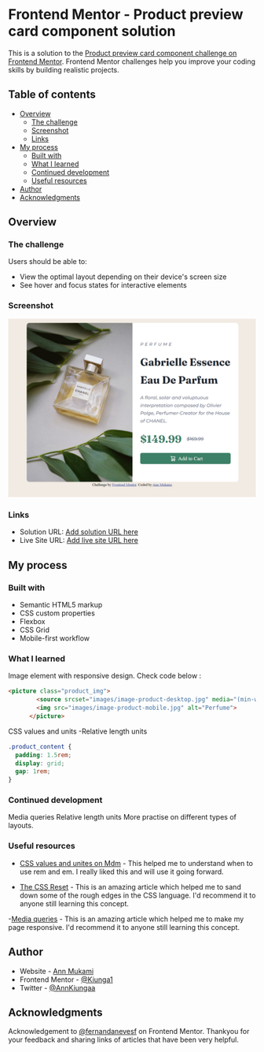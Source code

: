 # Frontend Mentor - Product preview card component solution

This is a solution to the [Product preview card component challenge on Frontend Mentor](https://www.frontendmentor.io/challenges/product-preview-card-component-GO7UmttRfa). Frontend Mentor challenges help you improve your coding skills by building realistic projects. 

## Table of contents

- [Overview](#overview)
  - [The challenge](#the-challenge)
  - [Screenshot](#screenshot)
  - [Links](#links)
- [My process](#my-process)
  - [Built with](#built-with)
  - [What I learned](#what-i-learned)
  - [Continued development](#continued-development)
  - [Useful resources](#useful-resources)
- [Author](#author)
- [Acknowledgments](#acknowledgments)

## Overview

### The challenge

Users should be able to:

- View the optimal layout depending on their device's screen size
- See hover and focus states for interactive elements

### Screenshot

![product-preview-card-component-main](./images/productpreview.png)


### Links

- Solution URL: [Add solution URL here](https://github.com/Kiunga1/product-preview-card-component-main.git)
- Live Site URL: [Add live site URL here](https://kiunga1.github.io/product-preview-card-component-main/)

## My process

### Built with

- Semantic HTML5 markup
- CSS custom properties
- Flexbox
- CSS Grid
- Mobile-first workflow

### What I learned
Image element with responsive design. Check code below :


```html
<picture class="product_img">
        <source srcset="images/image-product-desktop.jpg" media="(min-width:600px)">
        <img src="images/image-product-mobile.jpg" alt="Perfume">
      </picture>
```
CSS values and units -Relative length units

```css
.product_content {
  padding: 1.5rem;
  display: grid;
  gap: 1rem;
}
```

### Continued development

Media queries
Relative length units
More practise on different types of layouts.

### Useful resources

- [CSS values and unites on Mdm](https://developer.mozilla.org/en-US/docs/Learn/CSS/Building_blocks/Values_and_units) - This helped me to understand when to use rem and em. I really liked this and will use it going forward.

- [The CSS Reset](https://www.joshwcomeau.com/css/custom-css-reset/) - This is an amazing article which helped me to sand down some of the rough edges in the CSS language. I'd recommend it to anyone still learning this concept.

-[Media queries](https://www.w3schools.com/css/css3_mediaqueries.asp) - This is an amazing article which helped me to make my page responsive. I'd recommend it to anyone still learning this concept.

## Author

- Website - [Ann Mukami](https://www.your-site.com)
- Frontend Mentor - [@Kiunga1](https://www.frontendmentor.io/profile/Kiunga1)
- Twitter - [@AnnKiungaa](https://twitter.com/AnnKiungaa)



## Acknowledgments

Acknowledgement to [@fernandanevesf](https://www.frontendmentor.io/profile/fernandanevesf) on Frontend  Mentor. Thankyou for your feedback and sharing links of articles that have been very helpful.
